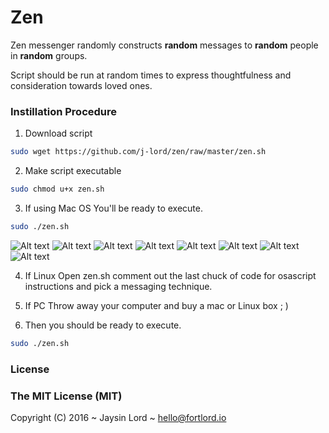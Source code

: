 # Zen
Zen messenger randomly constructs **random** messages to **random** people in **random** groups. 

Script should be run at random times to express thoughtfulness and consideration towards loved ones. 

### Instillation Procedure 

1. Download script
```bash 
sudo wget https://github.com/j-lord/zen/raw/master/zen.sh
````
2. Make script executable
```bash 
sudo chmod u+x zen.sh
```
3. If using Mac OS
You'll be ready to execute.
```bash 
sudo ./zen.sh
```
![Alt text](/../screenshots/zen1.png?raw=true "Zen Example")
![Alt text](/../screenshots/zen2.png?raw=true "Zen Example")
![Alt text](/../screenshots/zen3.png?raw=true "Zen Example")
![Alt text](/../screenshots/zen4.png?raw=true "Zen Example")
![Alt text](/../screenshots/zenExample5.jpg?raw=true "Zen Example")
![Alt text](/../screenshots/zenExample2.jpg?raw=true "Zen Example")
![Alt text](/../screenshots/zenExample3.jpg?raw=true "Zen Example")
![Alt text](/../screenshots/zenExample4.jpg?raw=true "Zen Example")

4. If Linux
Open zen.sh comment out the last chuck of code for osascript instructions and pick a messaging technique. 

5. If PC
Throw away your computer and buy a mac or Linux box ; )

6. Then you should be ready to execute.
```bash 
sudo ./zen.sh
```

### License

### The MIT License (MIT)

Copyright (C) 2016 ~ Jaysin Lord ~ hello@fortlord.io
